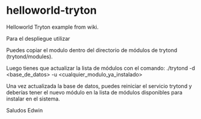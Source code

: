 # helloworld-tryton
Helloworld Tryton example from wiki.

Para el despliegue utilizar

Puedes copiar el modulo dentro del directorio de módulos de trytond (trytond/modules).

Luego tienes que actualizar la lista de módulos con el comando:
./trytond -d <base_de_datos> -u <cualquier_modulo_ya_instalado>

Una vez actualizada la base de datos, puedes reiniciar el servicio trytond y deberías tener el nuevo módulo en la lista de módulos disponibles para instalar en el sistema.

Saludos Edwin
